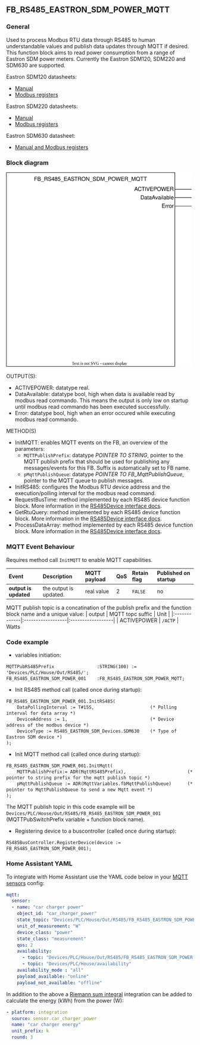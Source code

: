 ## FB_RS485_EASTRON_SDM_POWER_MQTT

### **General**
Used to process Modbus RTU data through RS485 to human understandable values and publish data updates through MQTT if desired.
This function block aims to read power consumption from a range of Eastron SDM power meters. Currently the Eastron SDM120, SDM220 and SDM630 are supported.

Eastron SDM120 datasheets:
- [Manual](../RS485/datasheets/SDM120_Manual.pdf)
- [Modbus registers](../RS485/datasheets/SDM120_Modbus_Registers.pdf)

Eastron SDM220 datasheets:
- [Manual](../RS485/datasheets/SDM220_Manual.pdf)
- [Modbus registers](../RS485/datasheets/SDM220_Modbus_Registers.pdf)

Eastron SDM630 datasheet:
- [Manual and Modbus registers](../RS485/datasheets/SDM630-Modbus-V2.pdf)

### **Block diagram**

<img src="../_img/FB_RS485_EASTRON_SDM_POWER_MQTT.svg" width="500">

OUTPUT(S):
- ACTIVEPOWER: datatype real.
- DataAvailable: datatype bool, high when data is available read by modbus read commando. This means the output is only low on startup until modbus read commando has been executed successfully.
- Error: datatype bool, high when an error occured while executing modbus read commando.

METHOD(S)
- InitMQTT: enables MQTT events on the FB, an overview of the parameters:
    - `MQTTPublishPrefix`: datatype *POINTER TO STRING*, pointer to the MQTT publish prefix that should be used for publishing any messages/events for this FB. Suffix is automatically set to FB name.  
    - `pMqttPublishQueue`: datatype *POINTER TO FB_MqttPublishQueue*, pointer to the MQTT queue to publish messages.    
- InitRS485: configures the Modbus RTU device address and the execution/polling interval for the modbus read command.
- RequestBusTime: method implemented by each RS485 device function block. More information in the [RS485Device interface docs](../RS485/RS485Device_Interface.md).
- GetRtuQuery: method implemented by each RS485 device function block. More information in the [RS485Device interface docs](../RS485/RS485Device_Interface.md).
- ProcessDataArray: method implemented by each RS485 device function block. More information in the [RS485Device interface docs](../RS485/RS485Device_Interface.md).

### **MQTT Event Behaviour**
Requires method call `InitMQTT` to enable MQTT capabilities.

| Event | Description | MQTT payload | QoS | Retain flag | Published on startup |
|:-------------|:------------------|:------------------|:------------------|:--------------------------|:--------------------------|
| **output is updated**   | the output is updated. | real value | 2 | `FALSE` | no

MQTT publish topic is a concatination of the publish prefix and the function block name and a unique value: 
| output       | MQTT topc suffic | Unit         | 
|:-------------|:------------------|:------------------|
| ACTIVEPOWER |  `/ACTP` | Watts

### **Code example**

- variables initiation:
```
MQTTPubRS485Prefix                :STRING(100) := 'Devices/PLC/House/Out/RS485/';
FB_RS485_EASTRON_SDM_POWER_001    :FB_RS485_EASTRON_SDM_POWER_MQTT;
```

- Init RS485 method call (called once during startup):
```
FB_RS485_EASTRON_SDM_POWER_001.InitRS485(
	DataPollingInterval := T#15S,                     (* Polling interval for data array *)			
	DeviceAddress := 1,                               (* Device address of the modbus device *)
	DeviceType := RS485_EASTRON_SDM_Devices.SDM630    (* Type of Eastron SDM device *)
);
```

- Init MQTT method call (called once during startup):
```
FB_RS485_EASTRON_SDM_POWER_001.InitMqtt(
	MQTTPublishPrefix:= ADR(MqttRS485Prefix),                       (* pointer to string prefix for the mqtt publish topic *)
	pMqttPublishQueue := ADR(MqttVariables.fbMqttPublishQueue)      (* pointer to MqttPublishQueue to send a new Mqtt event *)
);

```
The MQTT publish topic in this code example will be `Devices/PLC/House/Out/RS485/FB_RS485_EASTRON_SDM_POWER_001` (MQTTPubSwitchPrefix variable + function block name).

- Registering device to a buscontroller (called once during startup):
```
RS485BusController.RegisterDevice(device := FB_RS485_EASTRON_SDM_POWER_001);
```

### **Home Assistant YAML**
To integrate with Home Assistant use the YAML code below in your [MQTT sensors](https://www.home-assistant.io/components/sensor.mqtt/) config:

```YAML
mqtt:
  sensor:
  - name: "car charger power"
    object_id: "car_charger_power"
    state_topic: "Devices/PLC/House/Out/RS485/FB_RS485_EASTRON_SDM_POWER_001/ACTP"
    unit_of_measurement: "W"
    device_class: "power"
    state_class: "measurement"
    qos: 2
    availability:
      - topic: "Devices/PLC/House/Out/RS485/FB_RS485_EASTRON_SDM_POWER_001/availability"
      - topic: "Devices/PLC/House/availability"
    availability_mode : "all"
    payload_available: "online"
    payload_not_available: "offline"
```

In addition to the above a [Riemann sum integral](https://www.home-assistant.io/integrations/integration/) integration can be added to calculate the energy (kWh) from the power (W):
```YAML
- platform: integration
  source: sensor.car_charger_power
  name: "car charger energy"
  unit_prefix: k
  round: 3
```